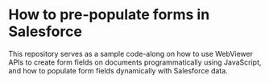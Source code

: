 # How to pre-populate forms in Salesforce

This repository serves as a sample code-along on how to use WebViewer APIs to create form fields on documents programmatically using JavaScript, and how to populate form fields dynamically with Salesforce data.